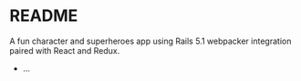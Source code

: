# README

A fun character and superheroes app using Rails 5.1 webpacker integration paired with React and Redux.



* ...
